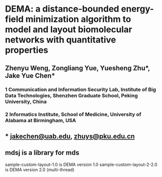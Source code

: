 # DEMA: a distance-bounded energy-field minimization algorithm to model and layout biomolecular networks with quantitative properties
## Zhenyu Weng, Zongliang Yue, Yuesheng Zhu*, Jake Yue Chen*
### 1 Communication and Information Security Lab, Institute of Big Data Technologies, Shenzhen Graduate School, Peking University, China
### 2 Informatics Institute, School of Medicine, University of Alabama at Birmingham, USA

## * jakechen@uab.edu, zhuys@pku.edu.cn

## mdsj is a library for mds
sample-custom-layout-1.0 is DEMA version 1.0
sample-custom-layout-2-2.0 is DEMA version 2.0 (multi-thread)